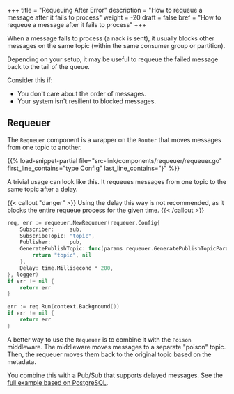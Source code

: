 +++
title = "Requeuing After Error"
description = "How to requeue a message after it fails to process"
weight = -20
draft = false
bref = "How to requeue a message after it fails to process"
+++

When a message fails to process (a nack is sent), it usually blocks other messages on the same topic (within the same consumer group or partition).

Depending on your setup, it may be useful to requeue the failed message back to the tail of the queue.

Consider this if:
* You don't care about the order of messages.
* Your system isn't resilient to blocked messages.

## Requeuer

The `Requeuer` component is a wrapper on the `Router` that moves messages from one topic to another.

{{% load-snippet-partial file="src-link/components/requeuer/requeuer.go" first_line_contains="type Config" last_line_contains="}" %}}

A trivial usage can look like this. It requeues messages from one topic to the same topic after a delay.

{{< callout "danger" >}}
Using the delay this way is not recommended, as it blocks the entire requeue process for the given time.
{{< /callout >}}

```go
req, err := requeuer.NewRequeuer(requeuer.Config{
    Subscriber:     sub,
    SubscribeTopic: "topic",
    Publisher:      pub,
    GeneratePublishTopic: func(params requeuer.GeneratePublishTopicParams) (string, error) {
        return "topic", nil
    },
    Delay: time.Millisecond * 200,
}, logger)
if err != nil {
	return err
}

err := req.Run(context.Background())
if err != nil {
    return err
}
```

A better way to use the `Requeuer` is to combine it with the `Poison` middleware.
The middleware moves messages to a separate "poison" topic.
Then, the requeuer moves them back to the original topic based on the metadata.

You combine this with a Pub/Sub that supports delayed messages.
See the [full example based on PostgreSQL](https://github.com/ThreeDotsLabs/watermill/blob/master/_examples/real-world-examples/delayed-requeue/main.go).


